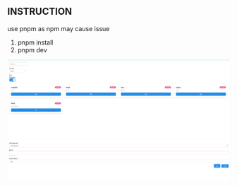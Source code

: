 ## INSTRUCTION

use pnpm as npm may cause issue

1. pnpm install
2. pnpm dev

![alt text](image.png)
![alt text](image-1.png)
